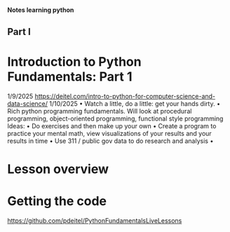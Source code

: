 #### Notes learning python

## Part I
# Introduction to Python Fundamentals: Part 1
1/9/2025
https://deitel.com/intro-to-python-for-computer-science-and-data-science/
1/10/2025
•	Watch a little, do a little: get your hands dirty. 
•	Rich python programming fundamentals. Will look at procedural programming, object-oriented programming, functional style programming
Ideas: 
•	Do exercises and then make up your own
•	Create a program to practice your mental math, view visualizations of your results and your results in time
•	Use 311 / public gov data to do research and analysis
•	 

# Lesson overview
# Getting the code
https://github.com/pdeitel/PythonFundamentalsLiveLessons 
